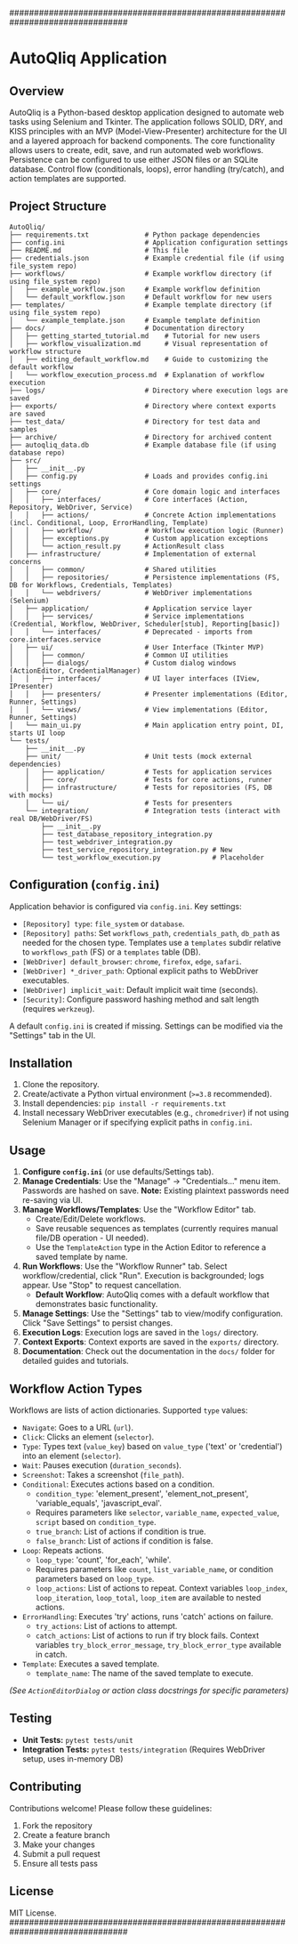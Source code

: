 ################################################################################

# AutoQliq Application

## Overview

AutoQliq is a Python-based desktop application designed to automate web tasks using Selenium and Tkinter. The application follows SOLID, DRY, and KISS principles with an MVP (Model-View-Presenter) architecture for the UI and a layered approach for backend components. The core functionality allows users to create, edit, save, and run automated web workflows. Persistence can be configured to use either JSON files or an SQLite database. Control flow (conditionals, loops), error handling (try/catch), and action templates are supported.

## Project Structure

```
AutoQliq/
├── requirements.txt              # Python package dependencies
├── config.ini                    # Application configuration settings
├── README.md                     # This file
├── credentials.json              # Example credential file (if using file_system repo)
├── workflows/                    # Example workflow directory (if using file_system repo)
│   ├── example_workflow.json     # Example workflow definition
│   └── default_workflow.json     # Default workflow for new users
├── templates/                    # Example template directory (if using file_system repo)
│   └── example_template.json     # Example template definition
├── docs/                         # Documentation directory
│   ├── getting_started_tutorial.md    # Tutorial for new users
│   ├── workflow_visualization.md      # Visual representation of workflow structure
│   ├── editing_default_workflow.md    # Guide to customizing the default workflow
│   └── workflow_execution_process.md  # Explanation of workflow execution
├── logs/                         # Directory where execution logs are saved
├── exports/                      # Directory where context exports are saved
├── test_data/                    # Directory for test data and samples
├── archive/                      # Directory for archived content
├── autoqliq_data.db              # Example database file (if using database repo)
├── src/
│   ├── __init__.py
│   ├── config.py                 # Loads and provides config.ini settings
│   ├── core/                     # Core domain logic and interfaces
│   │   ├── interfaces/           # Core interfaces (Action, Repository, WebDriver, Service)
│   │   ├── actions/              # Concrete Action implementations (incl. Conditional, Loop, ErrorHandling, Template)
│   │   ├── workflow/             # Workflow execution logic (Runner)
│   │   ├── exceptions.py         # Custom application exceptions
│   │   └── action_result.py      # ActionResult class
│   ├── infrastructure/           # Implementation of external concerns
│   │   ├── common/               # Shared utilities
│   │   ├── repositories/         # Persistence implementations (FS, DB for Workflows, Credentials, Templates)
│   │   └── webdrivers/           # WebDriver implementations (Selenium)
│   ├── application/              # Application service layer
│   │   ├── services/             # Service implementations (Credential, Workflow, WebDriver, Scheduler[stub], Reporting[basic])
│   │   └── interfaces/           # Deprecated - imports from core.interfaces.service
│   ├── ui/                       # User Interface (Tkinter MVP)
│   │   ├── common/               # Common UI utilities
│   │   ├── dialogs/              # Custom dialog windows (ActionEditor, CredentialManager)
│   │   ├── interfaces/           # UI layer interfaces (IView, IPresenter)
│   │   ├── presenters/           # Presenter implementations (Editor, Runner, Settings)
│   │   └── views/                # View implementations (Editor, Runner, Settings)
│   └── main_ui.py                # Main application entry point, DI, starts UI loop
└── tests/
    ├── __init__.py
    ├── unit/                     # Unit tests (mock external dependencies)
    │   ├── application/          # Tests for application services
    │   ├── core/                 # Tests for core actions, runner
    │   ├── infrastructure/       # Tests for repositories (FS, DB with mocks)
    │   └── ui/                   # Tests for presenters
    └── integration/              # Integration tests (interact with real DB/WebDriver/FS)
        ├── __init__.py
        ├── test_database_repository_integration.py
        ├── test_webdriver_integration.py
        ├── test_service_repository_integration.py # New
        └── test_workflow_execution.py             # Placeholder

```

## Configuration (`config.ini`)

Application behavior is configured via `config.ini`. Key settings:

- `[Repository] type`: `file_system` or `database`.
- `[Repository] paths`: Set `workflows_path`, `credentials_path`, `db_path` as needed for the chosen type. Templates use a `templates` subdir relative to `workflows_path` (FS) or a `templates` table (DB).
- `[WebDriver] default_browser`: `chrome`, `firefox`, `edge`, `safari`.
- `[WebDriver] *_driver_path`: Optional explicit paths to WebDriver executables.
- `[WebDriver] implicit_wait`: Default implicit wait time (seconds).
- `[Security]`: Configure password hashing method and salt length (requires `werkzeug`).

A default `config.ini` is created if missing. Settings can be modified via the "Settings" tab in the UI.

## Installation

1.  Clone the repository.
2.  Create/activate a Python virtual environment (`>=3.8` recommended).
3.  Install dependencies: `pip install -r requirements.txt`
4.  Install necessary WebDriver executables (e.g., `chromedriver`) if not using Selenium Manager or if specifying explicit paths in `config.ini`.

## Usage

1.  **Configure `config.ini`** (or use defaults/Settings tab).
2.  **Manage Credentials**: Use the "Manage" -> "Credentials..." menu item. Passwords are hashed on save. **Note:** Existing plaintext passwords need re-saving via UI.
3.  **Manage Workflows/Templates**: Use the "Workflow Editor" tab.
    - Create/Edit/Delete workflows.
    - Save reusable sequences as templates (currently requires manual file/DB operation - UI needed).
    - Use the `TemplateAction` type in the Action Editor to reference a saved template by name.
4.  **Run Workflows**: Use the "Workflow Runner" tab. Select workflow/credential, click "Run". Execution is backgrounded; logs appear. Use "Stop" to request cancellation.
    - **Default Workflow**: AutoQliq comes with a default workflow that demonstrates basic functionality.
5.  **Manage Settings**: Use the "Settings" tab to view/modify configuration. Click "Save Settings" to persist changes.
6.  **Execution Logs**: Execution logs are saved in the `logs/` directory.
7.  **Context Exports**: Context exports are saved in the `exports/` directory.
8.  **Documentation**: Check out the documentation in the `docs/` folder for detailed guides and tutorials.

## Workflow Action Types

Workflows are lists of action dictionaries. Supported `type` values:

- `Navigate`: Goes to a URL (`url`).
- `Click`: Clicks an element (`selector`).
- `Type`: Types text (`value_key`) based on `value_type` ('text' or 'credential') into an element (`selector`).
- `Wait`: Pauses execution (`duration_seconds`).
- `Screenshot`: Takes a screenshot (`file_path`).
- `Conditional`: Executes actions based on a condition.
  - `condition_type`: 'element_present', 'element_not_present', 'variable_equals', 'javascript_eval'.
  - Requires parameters like `selector`, `variable_name`, `expected_value`, `script` based on `condition_type`.
  - `true_branch`: List of actions if condition is true.
  - `false_branch`: List of actions if condition is false.
- `Loop`: Repeats actions.
  - `loop_type`: 'count', 'for_each', 'while'.
  - Requires parameters like `count`, `list_variable_name`, or condition parameters based on `loop_type`.
  - `loop_actions`: List of actions to repeat. Context variables `loop_index`, `loop_iteration`, `loop_total`, `loop_item` are available to nested actions.
- `ErrorHandling`: Executes 'try' actions, runs 'catch' actions on failure.
  - `try_actions`: List of actions to attempt.
  - `catch_actions`: List of actions to run if try block fails. Context variables `try_block_error_message`, `try_block_error_type` available in catch.
- `Template`: Executes a saved template.
  - `template_name`: The name of the saved template to execute.

_(See `ActionEditorDialog` or action class docstrings for specific parameters)_

## Testing

- **Unit Tests:** `pytest tests/unit`
- **Integration Tests:** `pytest tests/integration` (Requires WebDriver setup, uses in-memory DB)

## Contributing

Contributions welcome! Please follow these guidelines:

1. Fork the repository
2. Create a feature branch
3. Make your changes
4. Submit a pull request
5. Ensure all tests pass

## License

MIT License.
################################################################################
